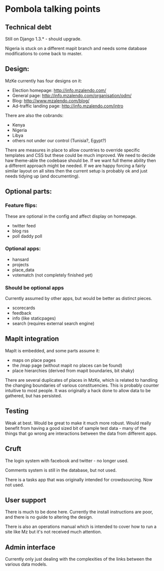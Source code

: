# Pombola talking points




## Technical debt

Still on Django 1.3.* - should upgrade.

Nigeria is stuck on a different mapit branch and needs some database modifications to come back to master.



## Design:

MzKe currently has four designs on it:

- Election homepage:       http://info.mzalendo.com/
- General page:            http://info.mzalendo.com/organisation/odm/
- Blog:                    http://www.mzalendo.com/blog/
- Ad-traffic landing page: http://info.mzalendo.com/intro

There are also the cobrands:

- Kenya
- Nigeria
- Libya
- others not under our control (Tunisia?, Egypt?)

There are measures in place to allow countries to override specific templates
and CSS but these could be much improved. We need to decide haw theme-able the
codebase should be. If we want full theme ability then a different approach
might be needed. If we are happy forcing a fairly similar layout on all sites
then the current setup is probably ok and just needs tidying up (and documenting).

## Optional parts:

### Feature flips:

These are optional in the config and affect display on homepage.

- twitter feed
- blog rss
- poll daddy poll


### Optional apps:

- hansard
- projects
- place_data
- votematch (not completely finished yet)


### Should be optional apps

Currently assumed by other apps, but would be better as distinct pieces.

- scorecards
- feedback
- info (like staticpages)
- search (requires external search engine)


## MapIt integration

MapIt is embedded, and some parts assume it:

- maps on place pages
- the /map page (without mapit no places can be found)
- place hierarchies (derived from mapit boundaries, bit shaky)

There are several duplicates of places in MzKe, which is related to handling the
changing boundaries of various constituencies. This is probably counter
intuitive to most people. It was originally a hack done to allow data to be
gathered, but has persisted.



## Testing

Weak at best. Would be great to make it much more robust. Would really benefit
from having a good sized bit of sample test data - many of the things that go
wrong are interactions between the data from different apps.


## Cruft

The login system with facebook and twitter - no longer used.

Comments system is still in the database, but not used.

There is a tasks app that was originally intended for crowdsourcing. Now not
used.


## User support

There is much to be done here. Currently the install instructions are poor, and
there is no guide to altering the design.

There is also an operations manual which is intended to cover how to run a site
like Mz but it's not received much attention.


## Admin interface

Currently only just dealing with the complexities of the links between the various data models.







